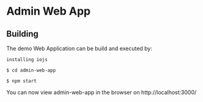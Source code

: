 # Admin Web App

## Building

The demo Web Application can be build and executed by:

`installing iojs`

`$ cd admin-web-app`

`$ npm start`

You can now view admin-web-app in the browser on http://localhost:3000/

